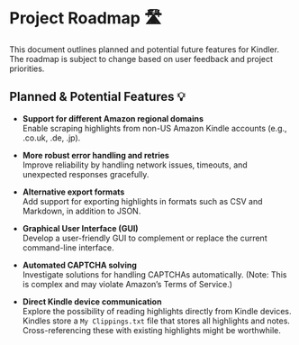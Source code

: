 # Project Roadmap 🛣️

This document outlines planned and potential future features for Kindler. The roadmap is subject to change based on user feedback and project priorities.

## Planned & Potential Features 💡

- **Support for different Amazon regional domains**  
  Enable scraping highlights from non-US Amazon Kindle accounts (e.g., .co.uk, .de, .jp).

- **More robust error handling and retries**  
  Improve reliability by handling network issues, timeouts, and unexpected responses gracefully.

- **Alternative export formats**  
  Add support for exporting highlights in formats such as CSV and Markdown, in addition to JSON.

- **Graphical User Interface (GUI)**  
  Develop a user-friendly GUI to complement or replace the current command-line interface.

- **Automated CAPTCHA solving**  
  Investigate solutions for handling CAPTCHAs automatically. (Note: This is complex and may violate Amazon’s Terms of Service.)

- **Direct Kindle device communication**  
  Explore the possibility of reading highlights directly from Kindle devices. Kindles store a `My Clippings.txt` file that stores all highlights and notes. Cross-referencing these with existing highlights might be worthwhile.
